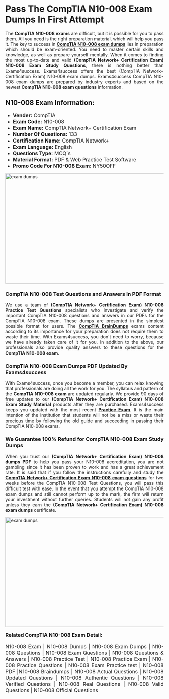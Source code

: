 <h1><strong><strong>Pass The CompTIA N10-008 Exam Dumps In First Attempt</strong></strong></h1> <p style="text-align:justify">The <strong>CompTIA N10-008 exams</strong> are difficult, but it is possible for you to pass them. All you need is the right preparation material, which will help you pass it. The key to success in <a href="https://www.exams4success.com/comptia/n10-008-pdf-exam-dumps"><strong>CompTIA N10-008 exam dumps</strong></a> lies in preparation which should be exam-oriented. You need to master certain skills and knowledge, as well as prepare yourself mentally. When it comes to finding the most up-to-date and valid <strong>(CompTIA Network+ Certification Exam) N10-008 Exam Study Questions</strong>, there is nothing better than Exams4success. Exams4success offers the best (CompTIA Network+ Certification Exam) N10-008 exam dumps. Exams4success CompTIA N10-008 exam dumps are prepared by industry experts and based on the newest <strong>CompTIA N10-008 exam questions</strong> information.</p> <h2><strong><strong>N10-008 Exam Information:</strong></strong></h2> <ul> <li><span style="font-size:16px"><strong>Vender:</strong> CompTIA</span></li> <li><span style="font-size:16px"><strong>Exam Code:</strong> N10-008</span></li> <li><span style="font-size:16px"><strong>Exam Name:</strong> CompTIA Network+ Certification Exam</span></li> <li><span style="font-size:16px"><strong>Number Of Questions:</strong> 133</span></li> <li><span style="font-size:16px"><strong>Certification Name:</strong> CompTIA Network+</span></li> <li><span style="font-size:16px"><strong>Exam Language:</strong> English</span></li> <li><span style="font-size:16px"><strong>Questions Type:</strong> MCQ`s</span></li> <li><span style="font-size:16px"><strong>Material Format:</strong> PDF & Web Practice Test Software</span></li> <li><span style="font-size:16px"><strong>Promo Code For N10-008 Exam: </strong>NY50OFF</span></li> </ul> <p><a href="https://www.exams4success.com/comptia/n10-008-pdf-exam-dumps" rel="no-follow"><img alt="exam dumps" src="https://www.certcollections.com/uploads/content/infrist1.png" style="height:350px; width:750px" /></a></p> <h3><strong>CompTIA N10-008 Test Questions and Answers In PDF Format</strong></h3> <p style="text-align:justify">We use a team of <strong>(CompTIA Network+ Certification Exam) N10-008 Practice Test Questions</strong> specialists who investigate and verify the important CompTIA N10-008 questions and answers in our PDFs for the CompTIA N10-008 exam. These dumps are presented in the simplest possible format for users. The <a href="https://www.exams4success.com/comptia-exam-dumps"><strong>CompTIA BrainDumps</strong></a> exams content according to its importance for your preparation does not require them to waste their time. With Exams4success, you don't need to worry, because we have already taken care of it for you. In addition to the above, our professionals also provide quality answers to these questions for the<strong> CompTIA N10-008 exam</strong>.</p> <h3><strong> CompTIA N10-008 Exam Dumps PDF Updated By Exams4success</strong></h3> <p style="text-align:justify">With Exams4success, once you become a member, you can relax knowing that professionals are doing all the work for you. The syllabus and pattern of the <strong>CompTIA N10-008 exam </strong>are updated regularly. We provide 90 days of free updates to our <strong>(CompTIA Network+ Certification Exam) N10-008 Exam Study Material</strong> products after they are purchased. Exams4success keeps you updated with the most recent <a href="https://www.exams4success.com/"><strong>Practice Exam</strong></a>. It is the main intention of the institution that students will not be a miss or waste their precious time by following the old guide and succeeding in passing their CompTIA N10-008 exams.</p> <h3 style="text-align:justify"><strong>We Guarantee 100% Refund for CompTIA N10-008 Exam Study Dumps</strong></h3> <p style="text-align:justify">When you trust our <strong>(CompTIA Network+ Certification Exam) N10-008 dumps PDF</strong> to help you pass your N10-008 accreditation, you are not gambling since it has been proven to work and has a great achievement rate. It is said that if you follow the instructions carefully and study the <a href="https://www.exams4success.com/comptia/n10-008-pdf-exam-dumps"><strong>CompTIA Network+ Certification Exam N10-008 exam questions</strong></a> for two weeks before the CompTIA N10-008 Test Questions, you will pass this difficult test with ease. In the event that you attempt the CompTIA N10-008 exam dumps and still cannot perform up to the mark, the firm will return your investment without further queries. Students will not gain any profit unless they earn the <strong>(CompTIA Network+ Certification Exam) N10-008 exam dumps</strong> certificate.</p> <p style="text-align:justify"><a href="https://www.exams4success.com/comptia/n10-008-pdf-exam-dumps" rel="no-follow"><img alt="exam dumps" src="https://www.certcollections.com/uploads/content/free_demo1.png" style="height:350px; width:750px" /></a></p> <p style="text-align:justify"><span style="font-size:16px"><strong>Related CompTIA N10-008 Exam Detail:</strong></span><br /> <br /> <span style="font-size:16px">N10-008 Exam | N10-008 Dumps | N10-008 Exam Dumps | N10-008 Questions | N10-008 Exam Questions | N10-008 Questions & Answers | N10-008 Practice Test | N10-008 Practice Exam | N10-008 Practice Questions | N10-008 Exam Practice test | N10-008 PDF |N10-008 Braindumps | N10-008 Actual Questions | N10-008 Updated Questions | N10-008 Authentic Questions | N10-008 Verified Questions | N10-008 Real Questions | N10-008 Valid Questions | N10-008 Official Questions</span></p>
